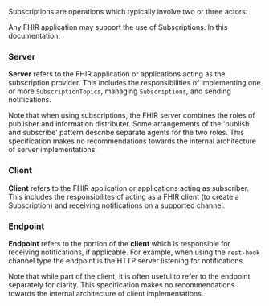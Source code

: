 
Subscriptions are operations which typically involve two or three actors:

Any FHIR application may support the use of Subscriptions. In this documentation:

### Server

**Server** refers to the FHIR application or applications acting as the subscription provider. This includes the responsibilities of implementing one or more `SubscriptionTopics`, managing `Subscriptions`, and sending notifications.

Note that when using subscriptions, the FHIR server combines the roles of publisher and information distributer. Some arrangements of the 'publish and subscribe' pattern describe separate agents for the two roles. This specification makes no recommendations towards the internal architecture of server implementations.

### Client

**Client** refers to the FHIR application or applications acting as subscriber. This includes the responsibilites of acting as a FHIR client (to create a Subscription) and receiving notifications on a supported channel.

### Endpoint

**Endpoint** refers to the portion of the **client** which is responsible for receiving notifications, if applicable.  For example, when using the `rest-hook` channel type the endpoint is the HTTP server listening for notifications.

Note that while part of the client, it is often useful to refer to the endpoint separately for clarity.  This specification makes no recommendations towards the internal architecture of client implementations.